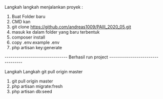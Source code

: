 Langkah langkah menjalankan proyek :

1. Buat Folder baru
2. CMD kan
3. git clone https://github.com/andreas1009/PAIII_2020_05.git
4. masuk ke dalam folder yang baru terbentuk
5. composer install
6. copy .env.example .env
7. php artisan key:generate



--------------------------------   Berhasil run project   ----------------------------------



Langkah Langkah git pull origin master

1. git pull origin master
2. php artisan migrate:fresh
3. php artisan db:seed


